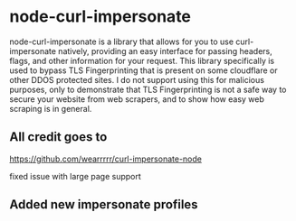 # node-curl-impersonate

node-curl-impersonate is a library that allows for you to use curl-impersonate natively, providing an easy interface for passing headers, flags, and other information for your request. This library specifically is used to bypass TLS Fingerprinting that is present on some cloudflare or other DDOS protected sites. I do not support using this for malicious purposes, only to demonstrate that TLS Fingerprinting is not a safe way to secure your website from web scrapers, and to show how easy web scraping is in general.

## All credit goes to

https://github.com/wearrrrr/curl-impersonate-node

fixed issue with large page support

## Added new impersonate profiles
